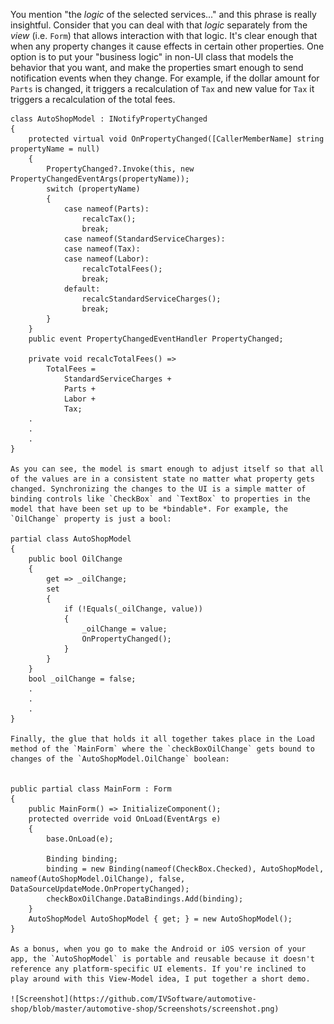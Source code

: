 You mention "the _logic_ of the selected services..." and this phrase is really insightful. Consider that you can deal with that _logic_ separately from the _view_ (i.e. `Form`) that allows interaction with that logic. It's clear enough that when any property changes it cause effects in certain other properties. One option is to put your "business logic" in non-UI class that models the behavior that you want, and make the properties smart enough to send notification events when they change. For example, if the dollar amount for `Parts` is changed, it triggers a recalculation of `Tax` and new value for `Tax` it triggers a recalculation of the total fees.

    class AutoShopModel : INotifyPropertyChanged
    {
        protected virtual void OnPropertyChanged([CallerMemberName] string propertyName = null)
        {
            PropertyChanged?.Invoke(this, new PropertyChangedEventArgs(propertyName));
            switch (propertyName)
            {
                case nameof(Parts):
                    recalcTax();
                    break;
                case nameof(StandardServiceCharges):
                case nameof(Tax):
                case nameof(Labor):
                    recalcTotalFees();
                    break;
                default:
                    recalcStandardServiceCharges();
                    break;
            }
        }
        public event PropertyChangedEventHandler PropertyChanged;        

        private void recalcTotalFees() =>
            TotalFees =
                StandardServiceCharges +
                Parts +
                Labor +
                Tax;
        .
        .
        .
    }

    As you can see, the model is smart enough to adjust itself so that all of the values are in a consistent state no matter what property gets changed. Synchronizing the changes to the UI is a simple matter of binding controls like `CheckBox` and `TextBox` to properties in the model that have been set up to be *bindable*. For example, the `OilChange` property is just a bool:

    partial class AutoShopModel
    {
        public bool OilChange
        {
            get => _oilChange;
            set
            {
                if (!Equals(_oilChange, value))
                {
                    _oilChange = value;
                    OnPropertyChanged();
                }
            }
        }
        bool _oilChange = false;
        .
        .
        .
    }

    Finally, the glue that holds it all together takes place in the Load method of the `MainForm` where the `checkBoxOilChange` gets bound to changes of the `AutoShopModel.OilChange` boolean:

    
    public partial class MainForm : Form
    {
        public MainForm() => InitializeComponent();
        protected override void OnLoad(EventArgs e)
        {
            base.OnLoad(e);

            Binding binding;
            binding = new Binding(nameof(CheckBox.Checked), AutoShopModel, nameof(AutoShopModel.OilChange), false, DataSourceUpdateMode.OnPropertyChanged);
            checkBoxOilChange.DataBindings.Add(binding);
        }
        AutoShopModel AutoShopModel { get; } = new AutoShopModel();
    }

    As a bonus, when you go to make the Android or iOS version of your app, the `AutoShopModel` is portable and reusable because it doesn't reference any platform-specific UI elements. If you're inclined to play around with this View-Model idea, I put together a short demo.

    ![Screenshot](https://github.com/IVSoftware/automotive-shop/blob/master/automotive-shop/Screenshots/screenshot.png)